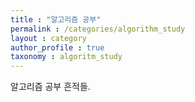 ```yaml
---
title : "알고리즘 공부"
permalink : /categories/algorithm_study
layout : category
author_profile : true
taxonomy : algoritm_study
---
```


알고리즘 공부 흔적들.